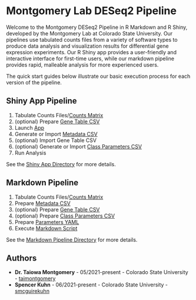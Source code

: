 # Montgomery Lab DESeq2 Pipeline

Welcome to the Montgomery DESeq2 Pipeline in R Markdown and R Shiny, developed by the Montgomery Lab at Colorado State University. Our pipelines use tabulated counts files from a variety of software types to produce data analysis and visualization results for differential gene expression experiments. Our R Shiny app provides a user-friendly and interactive interface for first-time users, while our markdown pipeline provides rapid, malleable analysis for more experienced users. 

The quick start guides below illustrate our basic execution process for each version of the pipeline. 

## Shiny App Pipeline

1. Tabulate Counts Files/[Counts Matrix](Shiny_App/count_matrix.csv)
2. (optional) Prepare [Gene Table CSV](Shiny_App/gene_table.csv)
3. Launch [App](Shiny_App/Montgomery_DESeq2_App.R)
4. Generate or Import [Metadata CSV](Shiny_App/metadata.csv)
5. (optional) Import Gene Table CSV
6. (optional) Generate or Import [Class Parameters CSV](Shiny_App/class_parameters.csv)
7. Run Analysis

See the [Shiny App Directory](Shiny_App/) for more details.

## Markdown Pipeline
1. Tabulate Counts Files/[Counts Matrix](Markdown_Pipeline/count_matrix.csv)
2. Prepare [Metadata CSV](Markdown_Pipeline/metadata.csv)
3. (optional) Prepare [Gene Table CSV](Markdown_Pipeline/gene_table.csv)
4. (optional) Prepare [Class Parameters CSV](Markdown_Pipeline/class_parameters.csv)
5. Prepare [Parameters YAML](Markdown_Pipeline/params.yml)
6. Execute [Markdown Script](Markdown_Pipeline/Montgomery_DESeq2_Pipeline.Rmd)

See the [Markdown Pipeline Directory](Markdown_Pipeline/) for more details.

## Authors

* **Dr. Taiowa Montgomery** - 05/2021-present - Colorado State University - [taimontgomery](https://github.com/taimontgomery)
* **Spencer Kuhn** - 06/2021-present - Colorado State University - [smcguirekuhn](https://github.com/smcguirekuhn)
